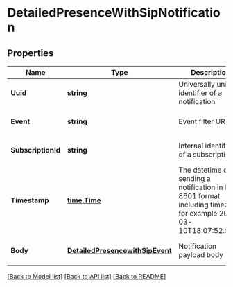 # DetailedPresenceWithSipNotification

## Properties
Name | Type | Description | Notes
------------ | ------------- | ------------- | -------------
**Uuid** | **string** | Universally unique identifier of a notification | [optional] [default to null]
**Event** | **string** | Event filter URI | [optional] [default to null]
**SubscriptionId** | **string** | Internal identifier of a subscription | [optional] [default to null]
**Timestamp** | [**time.Time**](time.Time.md) | The datetime of sending a notification in ISO 8601 format including timezone, for example 2016-03-10T18:07:52.534Z | [optional] [default to null]
**Body** | [**DetailedPresencewithSipEvent**](DetailedPresencewithSIPEvent.md) | Notification payload body | [optional] [default to null]

[[Back to Model list]](../README.md#documentation-for-models) [[Back to API list]](../README.md#documentation-for-api-endpoints) [[Back to README]](../README.md)


